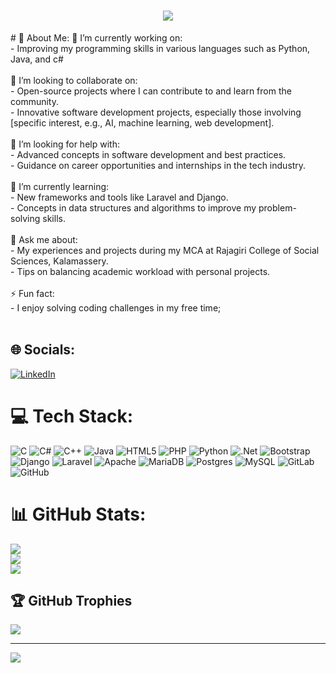 <h1 align="center">
    <img src="https://readme-typing-svg.herokuapp.com/?font=Righteous&size=35&center=true&vCenter=true&width=500&height=70&duration=4000&lines=Hi+There!+👋;+I'm+Varghese+P+Roy!;" />
</h1>
# 💫 About Me:
🔭 I’m currently working on:<br>- Improving my programming skills in various languages such as Python, Java, and c#<br><br>👯 I’m looking to collaborate on:<br>- Open-source projects where I can contribute to and learn from the community.<br>- Innovative software development projects, especially those involving [specific interest, e.g., AI, machine learning, web development].<br><br>🤝 I’m looking for help with:<br>- Advanced concepts in software development and best practices.<br>- Guidance on career opportunities and internships in the tech industry.<br><br>🌱 I’m currently learning:<br>- New frameworks and tools like Laravel and Django.<br>- Concepts in data structures and algorithms to improve my problem-solving skills.<br><br>💬 Ask me about:<br>- My experiences and projects during my MCA at Rajagiri College of Social Sciences, Kalamassery.<br>- Tips on balancing academic workload with personal projects.<br><br>⚡ Fun fact:<br>- I enjoy solving coding challenges in my free time;<br><br>


## 🌐 Socials:
[![LinkedIn](https://img.shields.io/badge/LinkedIn-%230077B5.svg?logo=linkedin&logoColor=white)](https://www.linkedin.com/in/varghese-p-roy-495194235/) 

# 💻 Tech Stack:
![C](https://img.shields.io/badge/c-%2300599C.svg?style=for-the-badge&logo=c&logoColor=white) ![C#](https://img.shields.io/badge/c%23-%23239120.svg?style=for-the-badge&logo=csharp&logoColor=white) ![C++](https://img.shields.io/badge/c++-%2300599C.svg?style=for-the-badge&logo=c%2B%2B&logoColor=white) ![Java](https://img.shields.io/badge/java-%23ED8B00.svg?style=for-the-badge&logo=openjdk&logoColor=white) ![HTML5](https://img.shields.io/badge/html5-%23E34F26.svg?style=for-the-badge&logo=html5&logoColor=white) ![PHP](https://img.shields.io/badge/php-%23777BB4.svg?style=for-the-badge&logo=php&logoColor=white) ![Python](https://img.shields.io/badge/python-3670A0?style=for-the-badge&logo=python&logoColor=ffdd54) ![.Net](https://img.shields.io/badge/.NET-5C2D91?style=for-the-badge&logo=.net&logoColor=white) ![Bootstrap](https://img.shields.io/badge/bootstrap-%238511FA.svg?style=for-the-badge&logo=bootstrap&logoColor=white) ![Django](https://img.shields.io/badge/django-%23092E20.svg?style=for-the-badge&logo=django&logoColor=white) ![Laravel](https://img.shields.io/badge/laravel-%23FF2D20.svg?style=for-the-badge&logo=laravel&logoColor=white) ![Apache](https://img.shields.io/badge/apache-%23D42029.svg?style=for-the-badge&logo=apache&logoColor=white) ![MariaDB](https://img.shields.io/badge/MariaDB-003545?style=for-the-badge&logo=mariadb&logoColor=white) ![Postgres](https://img.shields.io/badge/postgres-%23316192.svg?style=for-the-badge&logo=postgresql&logoColor=white) ![MySQL](https://img.shields.io/badge/mysql-4479A1.svg?style=for-the-badge&logo=mysql&logoColor=white) ![GitLab](https://img.shields.io/badge/gitlab-%23181717.svg?style=for-the-badge&logo=gitlab&logoColor=white) ![GitHub](https://img.shields.io/badge/github-%23121011.svg?style=for-the-badge&logo=github&logoColor=white)
# 📊 GitHub Stats:
![](https://github-readme-stats.vercel.app/api?username=Varghese254&theme=dark&hide_border=false&include_all_commits=false&count_private=false)<br/>
![](https://github-readme-streak-stats.herokuapp.com/?user=Varghese254&theme=dark&hide_border=false)<br/>
![](https://github-readme-stats.vercel.app/api/top-langs/?username=Varghese254&theme=dark&hide_border=false&include_all_commits=false&count_private=false&layout=compact)

## 🏆 GitHub Trophies
![](https://github-profile-trophy.vercel.app/?username=Varghese254&theme=radical&no-frame=false&no-bg=true&margin-w=4)

---
[![](https://visitcount.itsvg.in/api?id=Varghese254&icon=0&color=0)](https://visitcount.itsvg.in)

<!-- Proudly created with GPRM ( https://gprm.itsvg.in ) -->
